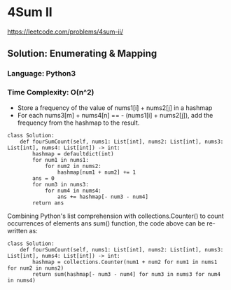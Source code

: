 # 4Sum II
https://leetcode.com/problems/4sum-ii/

## Solution: Enumerating & Mapping
### Language: Python3
### Time Complexity: O(n^2)

*   Store a frequency of the value of nums1[i] + nums2[j] in a hashmap
*   For each nums3[m] + nums4[n] == - (nums1[i] + nums2[j]), add the frequency from the hashmap to the result. 

```
class Solution:
    def fourSumCount(self, nums1: List[int], nums2: List[int], nums3: List[int], nums4: List[int]) -> int:
        hashmap = defaultdict(int)
        for num1 in nums1:
            for num2 in nums2:
                hashmap[num1 + num2] += 1
        ans = 0
        for num3 in nums3:
            for num4 in nums4:
                ans += hashmap[- num3 - num4]
        return ans
```

Combining Python's list comprehension with collections.Counter() to count occurrences of elements
ans sum() function, the code above can be re-written as: 

```
class Solution:
    def fourSumCount(self, nums1: List[int], nums2: List[int], nums3: List[int], nums4: List[int]) -> int:
        hashmap = collections.Counter(num1 + num2 for num1 in nums1 for num2 in nums2)
        return sum(hashmap[- num3 - num4] for num3 in nums3 for num4 in nums4)
```

